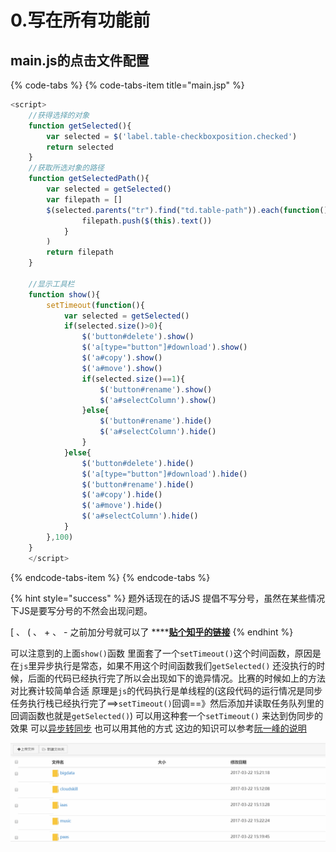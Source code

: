 # 0.写在所有功能前

## main.js的点击文件配置

{% code-tabs %}
{% code-tabs-item title="main.jsp" %}
```javascript
<script>
	//获得选择的对象
	function getSelected(){
		var selected = $('label.table-checkboxposition.checked')
		return selected
	}
	//获取所选对象的路径
	function getSelectedPath(){
		var selected = getSelected()
		var filepath = []
		$(selected.parents("tr").find("td.table-path")).each(function(){
				filepath.push($(this).text())
			}
		)
		return filepath
	}
	
	//显示工具栏
	function show(){
		setTimeout(function(){
			var selected = getSelected()
			if(selected.size()>0){
				$('button#delete').show()
				$('a[type="button"]#download').show()
				$('a#copy').show()
				$('a#move').show()
				if(selected.size()==1){
					$('button#rename').show()
					$('a#selectColumn').show()
				}else{
					$('button#rename').hide()
					$('a#selectColumn').hide()
				}
			}else{
				$('button#delete').hide()
				$('a[type="button"]#download').hide()
				$('button#rename').hide()
				$('a#copy').hide()
				$('a#move').hide()
				$('a#selectColumn').hide()
			}
		},100)
	}
	</script>
```
{% endcode-tabs-item %}
{% endcode-tabs %}

{% hint style="success" %}
 题外话现在的话JS 提倡不写分号，虽然在某些情况下JS是要写分号的不然会出现问题。

  \[ 、 \( 、 + 、 - 之前加分号就可以了 ****[**贴个知乎的链接**](https://www.zhihu.com/question/20298345)
{% endhint %}

可以注意到的上面`show()`函数 里面套了一个`setTimeout()`这个时间函数，原因是在`js`里异步执行是常态，如果不用这个时间函数我们`getSelected()` 还没执行的时候，后面的代码已经执行完了所以会出现如下的诡异情况。比赛的时候如上的方法对比赛计较简单合适 原理是`js`的代码执行是单线程的\(这段代码的运行情况是同步任务执行栈已经执行完了==&gt;`setTimeout()`回调==》然后添加并读取任务队列里的回调函数也就是`getSelected()`\) 可以用这种套一个`setTimeout()` 来达到伪同步的效果 可以[异步转同步](https://segmentfault.com/q/1010000012347682/a-1020000012347994) 也可以用其他的方式 这边的知识可以参考[阮一峰的说明](http://www.ruanyifeng.com/blog/2014/10/event-loop.html)

![](../.gitbook/assets/gnk.gif)



